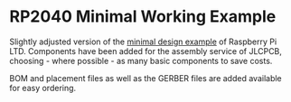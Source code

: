 # RP2040 Minimal Working Example

Slightly adjusted version of the [minimal design example](
https://datasheets.raspberrypi.com/rp2040/hardware-design-with-rp2040.pdf)
of Raspberry Pi LTD. Components have been added for the assembly service
of JLCPCB, choosing - where possible - as many basic components to save
costs.

BOM and placement files as well as the GERBER files are added available
for easy ordering.
